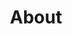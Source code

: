 ---
title: About
namespace: page
layout: page
headline: 'Nullam quis risus eget urna mollis ornare vel eu leo. Cras justo odio, dapibus ac facilisis in, egestas.'
---